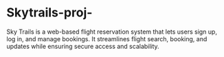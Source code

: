 # Skytrails-proj-
Sky Trails is a web-based flight reservation system that lets users sign up, log in, and manage bookings. It streamlines flight search, booking, and updates while ensuring secure access and scalability.
